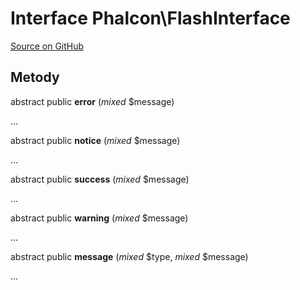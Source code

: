 # Interface **Phalcon\\FlashInterface**

<a href="https://github.com/phalcon/cphalcon/blob/master/phalcon/flashinterface.zep" class="btn btn-default btn-sm">Source on GitHub</a>

## Metody

abstract public **error** (*mixed* $message)

...

abstract public **notice** (*mixed* $message)

...

abstract public **success** (*mixed* $message)

...

abstract public **warning** (*mixed* $message)

...

abstract public **message** (*mixed* $type, *mixed* $message)

...